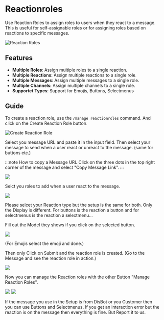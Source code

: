 # Reactionroles

Use Reaction Roles to assign roles to users when they react to a message. This is useful for self-assignable roles or for assigning roles based on reactions to specific messages.

![Reaction Roles](https://zipline.service.xyzspace.dev/u/tiTqBu.png)

## Features

- **Multiple Roles**: Assign multiple roles to a single reaction.
- **Multiple Reactions**: Assign multiple reactions to a single role.
- **Multiple Messages**: Assign multiple messages to a single role.
- **Multiple Channels**: Assign multiple channels to a single role.
- **Supportet Types**: Support for Emojis, Buttons, Selectmenus

## Guide

To create a reaction role, use the `/manage reactionroles` command.
And click on the Create Reaction Role button.

![Create Reaction Role](https://zipline.service.xyzspace.dev/u/vx9Ckv.png)

Select you message URL and paste it in the input field.
Then select your message to send when a user react or unreact to the message. (same for buttons etc.)

:::note How to copy a Message URL
Click on the three dots in the top right corner of the message and select "Copy Message Link".
:::

![](https://zipline.service.xyzspace.dev/u/p84sKG.png)

Selct you roles to add when a user react to the message.

![](https://zipline.service.xyzspace.dev/u/PTAoo3.png)

Please selcet your Reaction type but the setup is the same for both.
Only the Display is different. For buttons is the reaction a button and for selectmenus is the reaction a selectmenu...

Fill out the Model they shows if you click on the selected button.

![](https://zipline.service.xyzspace.dev/u/HHzxKc.png)

(For Emojis select the emoji and done.)

Then only Click on Submit and the reaction role is created.
(Go to the Message and see the reaction role in action.)

![](https://zipline.service.xyzspace.dev/u/G0idGX.png)

Now you can manage the Reaction roles with the other Button "Manage Reaction Roles".

![](https://zipline.service.xyzspace.dev/u/fmWWRi.png)
![](https://zipline.service.xyzspace.dev/u/o7ED0L.png)

If the message you use in the Setup is from DisBot or you Customer then you can use Buttons and Selectmenus.
If you get an interaction error but the reaction is on the message then everything is fine. But Report it to us.
